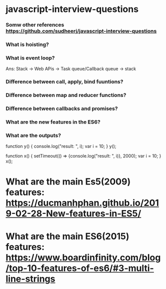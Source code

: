 # javascript-interview-questions
### Somw other references https://github.com/sudheerj/javascript-interview-questions
### What is hoisting?
### What is event loop?
Ans: Stack -> Web APis -> Task queue/Callback queue -> stack
### Difference between call, apply, bind fuuntions?
### Difference between map and reducer functions?
### Difference between callbacks and promises?
### What are the new features in the ES6?
### What are the outputs?

function y() {
    console.log("result: ", i);
    var i = 10;
}
y();

function x() {
    setTimeout(() => {console.log("result: ", i)}, 2000);
    var i = 10;
}
x();
# What are the main Es5(2009) features: https://ducmanhphan.github.io/2019-02-28-New-features-in-ES5/
# What are the main ES6(2015) features: https://www.boardinfinity.com/blog/top-10-features-of-es6/#3-multi-line-strings
